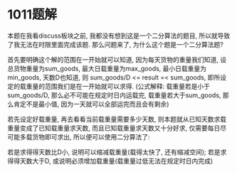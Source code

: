 <!--
 * @Description: 1011 analyse
 * @Author: Yihao Wang
 * @Date: 2020-01-06 17:03:41
 * @LastEditors  : Yihao Wang
 * @LastEditTime : 2020-01-06 18:07:03
 -->
# 1011题解

本题在我看discuss板块之前, 我都没有想到这是一个二分算法的题目, 所以就导致了我无法在时限里面完成该题. 那么问题来了, 为什么这个题是一个二分算法题?

首先要明确这个解的范围在一开始就可以知道, 因为每天货物的重量我们知道, 设总货物重量为sum_goods, 最大日载重量为max_goods, 最小日载重量为min_goods, 天数D也知道, 则 sum_goods/D <= result =< sum_goods, 即所设定的载重量的范围我们是在一开始就可以求得. (公式解释: 载重量若是小于sum_goods/D, 那么必不可能在规定时日内运载完, 载重量若大于sum_goods, 那么肯定不是最小值, 因为一天就可以全部运完而且会有剩余)

若先设定好载重量, 再去看看当前载重量需要多少天数, 则本题就从已知天数求载重量变成了已知载重量求天数, 而且已知载重量求天数又十分好求, 仅需要每日尽可能多载货物即可求出, 所以便可以使用二分算法了:

若是求得得天数比D小, 说明可以缩减载重量(载得太快了, 还有缩减空间); 若是求得得天数大于D, 或说明必须增加载重量(载重量过低无法在规定时日内完成)

